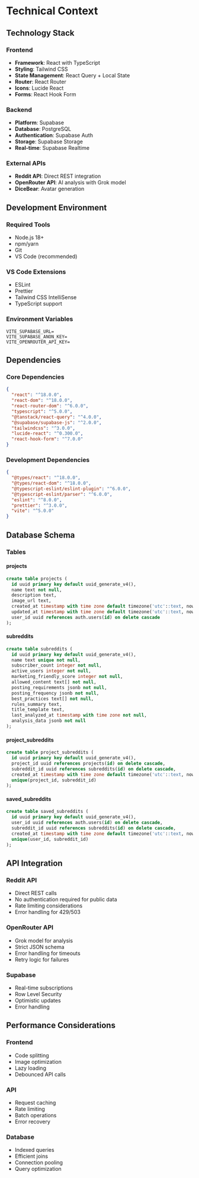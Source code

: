 # Technical Context

## Technology Stack

### Frontend
- **Framework**: React with TypeScript
- **Styling**: Tailwind CSS
- **State Management**: React Query + Local State
- **Router**: React Router
- **Icons**: Lucide React
- **Forms**: React Hook Form

### Backend
- **Platform**: Supabase
- **Database**: PostgreSQL
- **Authentication**: Supabase Auth
- **Storage**: Supabase Storage
- **Real-time**: Supabase Realtime

### External APIs
- **Reddit API**: Direct REST integration
- **OpenRouter API**: AI analysis with Grok model
- **DiceBear**: Avatar generation

## Development Environment

### Required Tools
- Node.js 18+
- npm/yarn
- Git
- VS Code (recommended)

### VS Code Extensions
- ESLint
- Prettier
- Tailwind CSS IntelliSense
- TypeScript support

### Environment Variables
```
VITE_SUPABASE_URL=
VITE_SUPABASE_ANON_KEY=
VITE_OPENROUTER_API_KEY=
```

## Dependencies

### Core Dependencies
```json
{
  "react": "^18.0.0",
  "react-dom": "^18.0.0",
  "react-router-dom": "^6.0.0",
  "typescript": "^5.0.0",
  "@tanstack/react-query": "^4.0.0",
  "@supabase/supabase-js": "^2.0.0",
  "tailwindcss": "^3.0.0",
  "lucide-react": "^0.300.0",
  "react-hook-form": "^7.0.0"
}
```

### Development Dependencies
```json
{
  "@types/react": "^18.0.0",
  "@types/react-dom": "^18.0.0",
  "@typescript-eslint/eslint-plugin": "^6.0.0",
  "@typescript-eslint/parser": "^6.0.0",
  "eslint": "^8.0.0",
  "prettier": "^3.0.0",
  "vite": "^5.0.0"
}
```

## Database Schema

### Tables

#### projects
```sql
create table projects (
  id uuid primary key default uuid_generate_v4(),
  name text not null,
  description text,
  image_url text,
  created_at timestamp with time zone default timezone('utc'::text, now()),
  updated_at timestamp with time zone default timezone('utc'::text, now()),
  user_id uuid references auth.users(id) on delete cascade
);
```

#### subreddits
```sql
create table subreddits (
  id uuid primary key default uuid_generate_v4(),
  name text unique not null,
  subscriber_count integer not null,
  active_users integer not null,
  marketing_friendly_score integer not null,
  allowed_content text[] not null,
  posting_requirements jsonb not null,
  posting_frequency jsonb not null,
  best_practices text[] not null,
  rules_summary text,
  title_template text,
  last_analyzed_at timestamp with time zone not null,
  analysis_data jsonb not null
);
```

#### project_subreddits
```sql
create table project_subreddits (
  id uuid primary key default uuid_generate_v4(),
  project_id uuid references projects(id) on delete cascade,
  subreddit_id uuid references subreddits(id) on delete cascade,
  created_at timestamp with time zone default timezone('utc'::text, now()),
  unique(project_id, subreddit_id)
);
```

#### saved_subreddits
```sql
create table saved_subreddits (
  id uuid primary key default uuid_generate_v4(),
  user_id uuid references auth.users(id) on delete cascade,
  subreddit_id uuid references subreddits(id) on delete cascade,
  created_at timestamp with time zone default timezone('utc'::text, now()),
  unique(user_id, subreddit_id)
);
```

## API Integration

### Reddit API
- Direct REST calls
- No authentication required for public data
- Rate limiting considerations
- Error handling for 429/503

### OpenRouter API
- Grok model for analysis
- Strict JSON schema
- Error handling for timeouts
- Retry logic for failures

### Supabase
- Real-time subscriptions
- Row Level Security
- Optimistic updates
- Error handling

## Performance Considerations

### Frontend
- Code splitting
- Image optimization
- Lazy loading
- Debounced API calls

### API
- Request caching
- Rate limiting
- Batch operations
- Error recovery

### Database
- Indexed queries
- Efficient joins
- Connection pooling
- Query optimization 